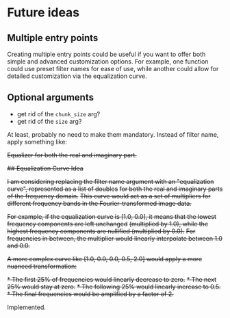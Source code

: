 # Future ideas

## Multiple entry points

Creating multiple entry points could be useful if you want to offer both simple and advanced customization options.
For example, one function could use preset filter names for ease of use,
while another could allow for detailed customization via the equalization curve.

## Optional arguments

- get rid of the `chunk_size` arg?
- get rid of the `size` arg?

At least, probably no need to make them mandatory.
Instead of filter name, apply something like:

~~Equalizer for both the real and imaginary part.~~

~~## Equalization Curve Idea~~

~~I am considering replacing the filter name argument with an "equalization curve", represented as a list of doubles~~
~~for both the real and imaginary parts of the frequency domain.~~
~~This curve would act as a set of multipliers for different frequency bands in the Fourier-transformed image data.~~

~~For example, if the equalization curve is [1.0, 0.0], it means that the lowest frequency components are left unchanged~~
~~(multiplied by 1.0), while the highest frequency components are nullified (multiplied by 0.0).~~
~~For frequencies in between, the multiplier would linearly interpolate between 1.0 and 0.0.~~

~~A more complex curve like [1.0, 0.0, 0.0, 0.5, 2.0] would apply a more nuanced transformation:~~

~~* The first 25% of frequencies would linearly decrease to zero.~~
~~* The next 25% would stay at zero.~~
~~* The following 25% would linearly increase to 0.5.~~
~~* The final frequencies would be amplified by a factor of 2.~~

Implemented.

